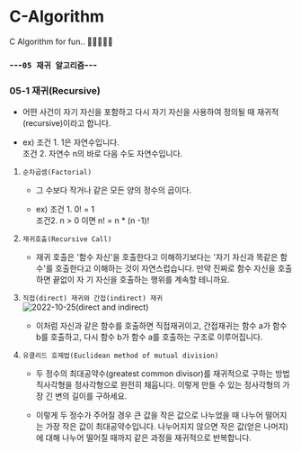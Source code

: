 # C-Algorithm
C Algorithm for fun.. 👾🧠👨‍💻🦽

### ---`05 재귀 알고리즘`---
### 05-1 재귀(Recursive) 
- 어떤 사건이 자기 자신을 포함하고 다시 자기 자신을 사용하여 정의될 때
재귀적(recursive)이라고 합니다.
	
- ex) 조건 1. 1은 자연수입니다.  
조건 2. 자연수 n의 바로 다음 수도 자연수입니다.	

1. `순차곱셈(Factorial)`
	- 그 수보다 작거나 같은 모든 양의 정수의 곱이다.

	- ex) 조건 1. 0! = 1  
	조건2. n > 0 이면 n! = n * (n -1)!

2. `재귀호출(Recursive Call)`
	
	- 재귀 호출은 '함수 자신'을 호출한다고 이해하기보다는 '자기 자신과 똑같은 함수'를 호출한다고 이해하는 것이 자연스럽습니다. 만약 진짜로 함수 자신을 호출하면 끝없이 자	기 자신을 호출하는 행위를 계속할 테니까요.
	
3. `직접(direct) 재귀와 간접(indirect) 재귀`  
	![2022-10-25(direct and indirect)](https://user-images.githubusercontent.com/96904103/197571410-05cfae4c-a0f5-4334-aa2b-a52ff20c0f50.png)
	
	- 이처럼 자신과 같은 함수를 호출하면 직접재귀이고, 간접재귀는 함수 a가 함수 b를 호출하고, 다시 함수 b가 함수 a를 호출하는 구조로 이루어집니다.


4. `유클리드 호제법(Euclidean method of mutual division)`
	
	- 두 정수의 최대공약수(greatest common divisor)를 재귀적으로 구하는 방법 직사각형을 정사각형으로 완전히 채웁니다. 이렇게 만들 수 있는 정사각형의 가장 긴 변의 길이를 	 구하세요.
	
	- 이렇게 두 정수가 주어질 경우 큰 값을 작은 값으로 나누었을 때 나누어 떨어지는 가장 작은 값이 최대공약수입니다. 나누어지지 않으면 작은 값(얻은 나머지)에 대해 나누어 	떨어질 때까지 같은 과정을 재귀적으로 반복합니다.
